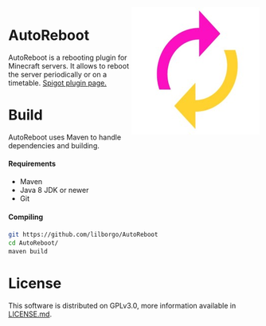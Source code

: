 <img src="logo.jpeg" alt="" align="right">

# AutoReboot
AutoReboot is a rebooting plugin for Minecraft servers. It allows to reboot the server periodically or on a timetable.
<a href="https://www.spigotmc.org/resources/autoreboot.101777/">Spigot plugin page.</a>


# Build
AutoReboot uses Maven to handle dependencies and building.

#### Requirements

* Maven
* Java 8 JDK or newer
* Git

#### Compiling

```bash
git https://github.com/lilborgo/AutoReboot
cd AutoReboot/
maven build
```

# License

This software is distributed on GPLv3.0, more information available in [LICENSE.md](LICENSE.md).

